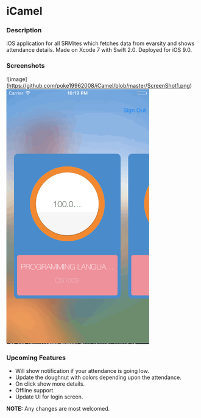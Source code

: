 # iCamel
### Description

iOS application for all SRMites which fetches data from evarsity and shows attendance details.
Made on Xcode 7 with Swift 2.0. Deployed for iOS 9.0.

### Screenshots

![image] (https://github.com/poke19962008/iCamel/blob/master/ScreenShot1.png) 
![GIF](AttendanceHD.gif)

### Upcoming Features

- Will show notification if your attendance is going low.
- Update the doughnut with colors depending upon the attendance.
- On click show more details.
- Offline support.
- Update UI for login screen.

**NOTE:** Any changes are most welcomed.
